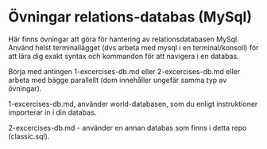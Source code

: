# Övningar relations-databas (MySql)



Här finns övningar att göra för hantering av relationsdatabasen MySql.
Använd helst terminallägget (dvs arbeta med mysql i en terminal/konsoll) för att lära dig exakt syntax och kommandon för att navigera i en databas.

Börja med antingen 1-excercises-db.md eller 2-excercises-db.md eller arbeta med bägge parallellt (dom innehåller ungefär samma typ av övningar). 

1-excercises-db.md, använder world-databasen, som du enligt instruktioner importerar in i din databas.

2-excercises-db.md - använder en annan databas som finns i detta repo (classic.sql).
